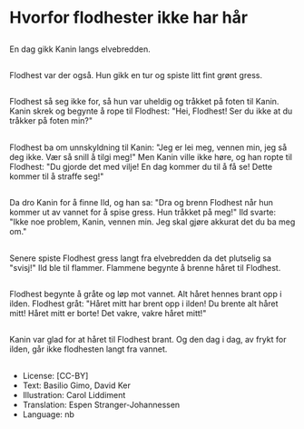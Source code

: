 # Hvorfor flodhester ikke har hår

##
En dag gikk Kanin langs elvebredden.

##
Flodhest var der også. Hun gikk en tur og spiste litt fint grønt gress.

##
Flodhest så seg ikke for, så hun var uheldig og tråkket på foten til Kanin. Kanin skrek og begynte å rope til Flodhest: "Hei, Flodhest! Ser du ikke at du tråkker på foten min?"

##
Flodhest ba om unnskyldning til Kanin: "Jeg er lei meg, vennen min, jeg så deg ikke. Vær så snill å tilgi meg!" Men Kanin ville ikke høre, og han ropte til Flodhest: "Du gjorde det med vilje! En dag kommer du til å få se! Dette kommer til å straffe seg!"

##
Da dro Kanin for å finne Ild, og han sa: "Dra og brenn Flodhest når hun kommer ut av vannet for å spise gress. Hun tråkket på meg!" Ild svarte: "Ikke noe problem, Kanin, vennen min. Jeg skal gjøre akkurat det du ba meg om."

##
Senere spiste Flodhest gress langt fra elvebredden da det plutselig sa "svisj!" Ild ble til flammer. Flammene begynte å brenne håret til Flodhest.

##
Flodhest begynte å gråte og løp mot vannet. Alt håret hennes brant opp i ilden. Flodhest gråt: "Håret mitt har brent opp i ilden! Du brente alt håret mitt! Håret mitt er borte! Det vakre, vakre håret mitt!"

##
Kanin var glad for at håret til Flodhest brant. Og den dag i dag, av frykt for ilden, går ikke flodhesten langt fra vannet.

##
* License: [CC-BY]
* Text: Basilio Gimo, David Ker
* Illustration: Carol Liddiment
* Translation: Espen Stranger-Johannessen
* Language: nb
